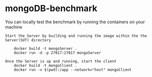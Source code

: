 # mongoDB-benchmark
You can locally test the benchmark by running the containers on your machine

 
	Start the Server by building and running the image within the the Server(SUT) directory

		docker build -t mongoServer .
		docker run -d -p 27017:27017 mongoServer

	Once the Server is up and running, start the client
		docker build -t mongoClient .
		docker run -v $(pwd):/app --network="host" mongoClient


